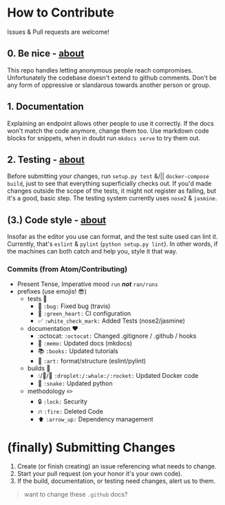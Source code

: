 # How to Contribute
Issues & Pull requests are welcome!

## 0. Be nice - [about](//gist.github.com/search?&q=Contributor+Code+of+Conduct)
This repo handles letting anonymous people reach compromises. Unfortunately the 
codebase doesn't extend to github comments. Don't be any form of oppressive or slandarous towards another person or group.

## 1. Documentation
Explaining an endpoint allows other people to use it correctly. If the
docs won't match the code anymore, change them too. Use markdown code
blocks for snippets, when in doubt run `mkdocs serve` to try them out.

## 2. Testing - [about](//congredi.readthedocs.io/en/latest/building/testing)

Before submitting your changes, run `setup.py test` &/|| `docker-compose build`,
just to see that everything superficially checks out. If you'd made changes
outside the scope of the tests, it might not register as failing, but it's
a good, basic step. The testing system currently uses `nose2` & `jasmine`.

## (3.) Code style - [about](//congredi.readthedocs.io/en/latest/building/style)
Insofar as the editor you use can format, and the test suite used can lint it.
Currently, that's `eslint` & `pylint` (`python setup.py lint`).
In other words, if the machines can both catch and help you, style it that way.

### Commits (from Atom/Contributing)
* Present Tense, Imperative mood `run` ***not*** `ran/runs`
* prefixes (use emojis! :sunglasses:)
    * tests :100:
        * :bug: `:bug:` Fixed bug (travis)
        * :green_heart: `:green_heart:` CI configuration
        * :white_check_mark: `:white_check_mark:` Added Tests (nose2/jasmine)
    * documentation :heart:
        * :octocat: `:octocat:` Changed .gitignore / .github / hooks
        * :memo: `:memo:` Updated docs (mkdocs)
        * :books: `:books:` Updated tutorials
        * :art: `:art:` format/structure (eslint/pylint)
    * builds :pray:
        * :droplet:/:whale:/:rocket: `:droplet:/:whale:/:rocket:` Updated Docker code
        * :snake: `:snake:` Updated python
    * methodology :pencil2:
        * :lock: `:lock:` Security
        * :fire: `:fire:` Deleted Code
        * :arrow_up: `:arrow_up:` Dependency management

# (finally) Submitting Changes

1. Create (or finish creating) an issue referencing what needs to change.
2. Start your pull request (on your honor it's your own code).
3. If the build, documentation, or testing need changes, alert us to them.

> want to change these `.github` docs?
